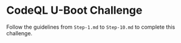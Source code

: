# CodeQL U-Boot Challenge

Follow the guidelines from `Step-1.md` to `Step-10.md` to complete this challenge.
